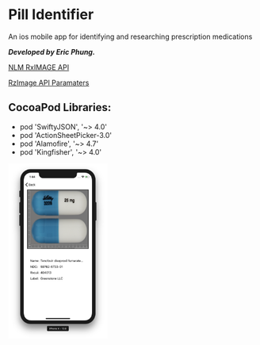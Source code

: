 Pill Identifier
=

An ios mobile app for identifying and researching
prescription medications

***Developed by Eric Phung.***

[NLM RxIMAGE API](https://lhncbc.nlm.nih.gov/rximage-api)

[RzImage API Paramaters](https://rxnav.nlm.nih.gov/RxImageAPIParameters.html)


CocoaPod Libraries:
---
- pod 'SwiftyJSON', '~> 4.0'
- pod 'ActionSheetPicker-3.0'
- pod 'Alamofire', '~> 4.7'
- pod 'Kingfisher', '~> 4.0'

<img src="./Screens/displaypill.png" alt="drawing" width="200px"/>


